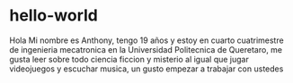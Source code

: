 # hello-world

Hola
Mi nombre es Anthony, tengo 19 años y estoy en cuarto cuatrimestre de ingenieria mecatronica 
en la Universidad Politecnica de Queretaro, me gusta leer sobre todo ciencia ficcion y misterio
al igual que jugar videojuegos y escuchar musica, un gusto empezar a trabajar con ustedes
